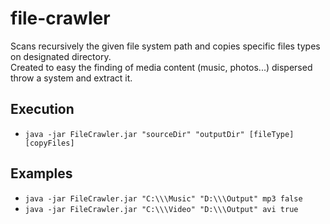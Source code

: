 # file-crawler

Scans recursively the given file system path and copies specific files types on designated directory.<br/>
Created to easy the finding of media content (music, photos...) dispersed throw a system and extract it.

## Execution

- `java -jar FileCrawler.jar "sourceDir" "outputDir" [fileType] [copyFiles]`

## Examples

- `java -jar FileCrawler.jar "C:\\\Music" "D:\\\Output" mp3 false`
- `java -jar FileCrawler.jar "C:\\\Video" "D:\\\Output" avi true`
